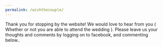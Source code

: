 ```yaml
---
permalink: /wishthecouple/
---
```

Thank you for stopping by the website! We would love to hear from you ( Whether or not you are able to attend the wedding ). Please leave us
 your thoughts and comments by logging on to facebook, and commenting below..
